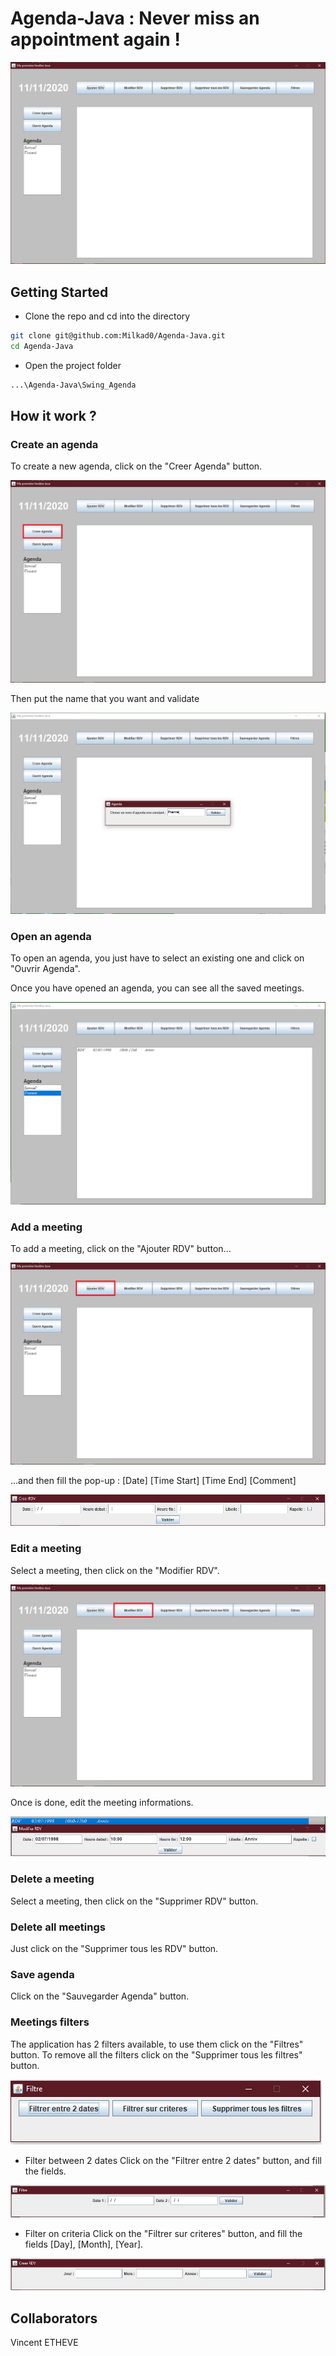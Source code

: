 # Agenda-Java : Never miss an appointment again !

![](Images/Agenda1.PNG)

## Getting Started

- Clone the repo and cd into the directory
```sh
git clone git@github.com:Milkad0/Agenda-Java.git
cd Agenda-Java
```

- Open the project folder
```sh
...\Agenda-Java\Swing_Agenda
```
## How it work ?
### Create an agenda

To create a new agenda, click on the "Creer Agenda" button.

![](Images/AgendaAddAgenda.png)

Then put the name that you want and validate

![](Images/AddAgenda.PNG)

### Open an agenda

To open an agenda, you just have to select an existing one and click on "Ouvrir Agenda".

Once you have opened an agenda, you can see all the saved meetings.

![](Images/Agenda2.PNG)

### Add a meeting

To add a meeting, click on the "Ajouter RDV" button...

![](Images/AgendaAddRDV.png)

...and then fill the pop-up : [Date] [Time Start] [Time End] [Comment]

![](Images/AddRdvPop.PNG)

### Edit a meeting

Select a meeting, then click on the "Modifier RDV".

![](Images/AgendaModifier.png)

Once is done, edit the meeting informations.

![](Images/Modif2.PNG)

### Delete a meeting
Select a meeting, then click on the "Supprimer RDV" button.

### Delete all meetings
Just click on the "Supprimer tous les RDV" button.

### Save agenda
Click on the "Sauvegarder Agenda" button.

### Meetings filters
The application has 2 filters available, to use them click on the "Filtres" button.
To remove all the filters click on the "Supprimer tous les filtres" button.

![](Images/filtres.PNG)

- Filter between 2 dates
Click on the "Filtrer entre 2 dates" button, and fill the fields.

![](Images/Filtre1.PNG)

- Filter on criteria
Click on the "Filtrer sur criteres" button, and fill the fields [Day], [Month], [Year].

![](Images/Filtre2.PNG)

## Collaborators

Vincent ETHEVE
